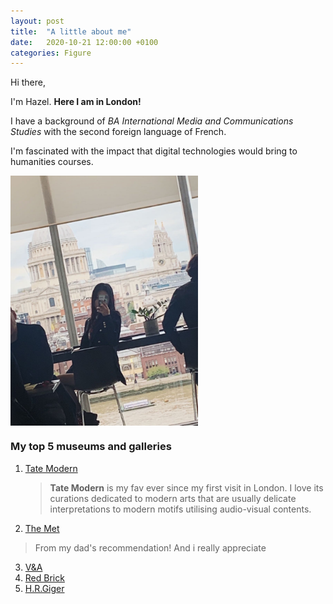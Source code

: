 ```yaml
---
layout: post
title:  "A little about me"
date:   2020-10-21 12:00:00 +0100
categories: Figure
---
```


 Hi there,

 I'm Hazel. **Here I am in London!**

 I have a background of *BA International Media and Communications Studies* with the second foreign language of French.

 I'm fascinated with the impact that digital technologies would bring to humanities courses. 

 <img src="/media/hazel.tate.jpeg" width="300" alt="Me at Tate" align=center>
                
### My top 5 museums and galleries ###
1. [Tate Modern]("https://www.tate.org.uk/visit/tate-modern")

   > **Tate Modern** is my fav ever since my first visit in London. I love its curations dedicated to modern arts that are usually delicate interpretations to modern motifs utilising audio-visual contents.

2. [The Met]("https://www.metmuseum.org")
> From my dad's recommendation! And i really appreciate 
3. [V&A]("https://www.vam.ac.uk")
4. [Red Brick]("http://www.redbrickartmuseum.org")
5. [H.R.Giger]("https://www.hrgigermuseum.com/index2.php?option=gallery")
                